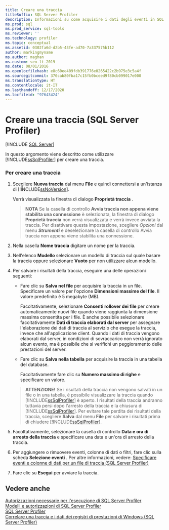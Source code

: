 ```yaml
---
title: Creare una traccia
titleSuffix: SQL Server Profiler
description: Informazioni su come acquisire i dati degli eventi in SQL Server Profiler creando una traccia e sulle diverse opzioni che è possibile specificare per le tracce.
ms.prod: sql
ms.prod_service: sql-tools
ms.reviewer: ''
ms.technology: profiler
ms.topic: conceptual
ms.assetid: 0302fa6d-d2b5-43fe-ad70-7a337575b112
author: markingmyname
ms.author: maghan
ms.custom: seo-lt-2019
ms.date: 08/01/2016
ms.openlocfilehash: e8c60ee409fdb391776e0265422c2b975e3c5a4f
ms.sourcegitcommit: 370cab80fba17c15fb0bceed9f80cb099017e000
ms.translationtype: HT
ms.contentlocale: it-IT
ms.lasthandoff: 12/17/2020
ms.locfileid: "97643424"
---
```

# <a name="create-a-trace-sql-server-profiler"></a>Creare una traccia (SQL Server Profiler)

 [!INCLUDE [SQL Server](../../includes/applies-to-version/sqlserver.md)]

In questo argomento viene descritto come utilizzare [!INCLUDE[ssSqlProfiler](../../includes/sssqlprofiler-md.md)] per creare una traccia.  
  
### <a name="to-create-a-trace"></a>Per creare una traccia  
  
1.  Scegliere **Nuova traccia** dal menu **File** e quindi connettersi a un'istanza di [!INCLUDE[ssNoVersion](../../includes/ssnoversion-md.md)].  
  
     Verrà visualizzata la finestra di dialogo **Proprietà traccia** .  
  
    > **NOTA** Se la casella di controllo **Avvia traccia non appena viene stabilita una connessione** è selezionata, la finestra di dialogo **Proprietà traccia** non verrà visualizzata e verrà invece avviata la traccia. Per disattivare questa impostazione, scegliere *Opzioni* dal menu ***Strumenti*** e deselezionare la casella di controllo Avvia traccia non appena viene stabilita una connessione.  
  
2.  Nella casella **Nome traccia** digitare un nome per la traccia.  
  
3.  Nell'elenco **Modello** selezionare un modello di traccia sul quale basare la traccia oppure selezionare **Vuoto** per non utilizzare alcun modello.  
  
4.  Per salvare i risultati della traccia, eseguire una delle operazioni seguenti:  
  
    -   Fare clic su **Salva nel file** per acquisire la traccia in un file. Specificare un valore per l'opzione **Dimensioni massime del file**. Il valore predefinito è 5 megabyte (MB).  
  
         Facoltativamente, selezionare **Consenti rollover dei file** per creare automaticamente nuovi file quando viene raggiunta la dimensione massima consentita per i file. È anche possibile selezionare facoltativamente **Dati di traccia elaborati dal server** per assegnare l'elaborazione dei dati di traccia al servizio che esegue la traccia, invece che all'applicazione client. Quando i dati di traccia vengono elaborati dal server, in condizioni di sovraccarico non verrà ignorato alcun evento, ma è possibile che si verifichi un peggioramento delle prestazioni del server.  
  
    -   Fare clic su **Salva nella tabella** per acquisire la traccia in una tabella del database.  
  
         Facoltativamente fare clic su **Numero massimo di righe** e specificare un valore.  
  
    > **ATTENZIONE!** Se i risultati della traccia non vengono salvati in un file o in una tabella, è possibile visualizzare la traccia quando [!INCLUDE[ssSqlProfiler](../../includes/sssqlprofiler-md.md)] è aperto. I risultati della traccia andranno tuttavia persi dopo l'arresto della traccia e la chiusura di [!INCLUDE[ssSqlProfiler](../../includes/sssqlprofiler-md.md)]. Per evitare tale perdita dei risultati della traccia, scegliere **Salva** dal menu **File** per salvare i risultati prima di chiudere [!INCLUDE[ssSqlProfiler](../../includes/sssqlprofiler-md.md)].  
  
5.  Facoltativamente, selezionare la casella di controllo **Data e ora di arresto della traccia** e specificare una data e un'ora di arresto della traccia.  
  
6.  Per aggiungere o rimuovere eventi, colonne di dati o filtri, fare clic sulla scheda **Selezione eventi**  . Per altre informazioni, vedere: [Specificare eventi e colonne di dati per un file di traccia &#40;SQL Server Profiler&#41;](../../tools/sql-server-profiler/specify-events-and-data-columns-for-a-trace-file-sql-server-profiler.md)  
  
7.  Fare clic su **Esegui** per avviare la traccia.  
  
## <a name="see-also"></a>Vedere anche  
 [Autorizzazioni necessarie per l'esecuzione di SQL Server Profiler](../../tools/sql-server-profiler/permissions-required-to-run-sql-server-profiler.md)   
 [Modelli e autorizzazioni di SQL Server Profiler](../../tools/sql-server-profiler/sql-server-profiler-templates-and-permissions.md)   
 [SQL Server Profiler](../../tools/sql-server-profiler/sql-server-profiler.md)   
 [Correlare una traccia e i dati dei registri di prestazioni di Windows &#40;SQL Server Profiler&#41;](./correlate-a-trace-with-windows-performance-log-data.md)  
  
